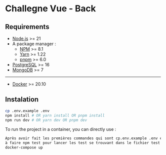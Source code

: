 # Challegne Vue - Back

## Requirements

- [Node.js](https://nodejs.org/en) >= 21
- A package manager :
  - [NPM](https://www.npmjs.com/) >= 8.1
  - [Yarn](https://yarnpkg.com/) >= 1.22
  - [pnpm](https://pnpm.io/) >= 6.0
- [PostgreSQL](https://www.postgresql.org/) >= 16
- [MongoDB](https://www.mongodb.com/fr-fr) >= 7

---

- [Docker](https://www.docker.com/) >= 20.10

## Instalation

```bash
cp .env.example .env
npm install # OR yarn install OR pnpm install
npm run dev # OR yarn dev OR pnpm dev
```

To run the project in a container, you can directly use :

```bash
Après avoir fait les premières commandes qui sont cp.env.example .env et npm install et npm run dev, faite docker-compose up et lorsque vous aurez tout le docker etc qui seront lancer vous aurez juste
à faire npm test pour lancer les test se trouvant dans le fichier test du projet
docker-compose up
```
